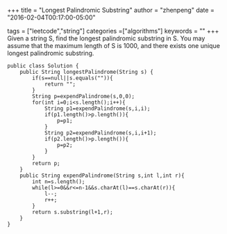 +++
title = "Longest Palindromic Substring"
author = "zhenpeng"
date = "2016-02-04T00:17:00-05:00"

tags = ["leetcode","string"]
categories =["algorithms"]
keywords = ""
+++
Given a string S, find the longest palindromic substring in S. You may assume that the maximum length of S is 1000, and there exists one unique longest palindromic substring.
<!--more-->
```
public class Solution {
    public String longestPalindrome(String s) {
        if(s==null||s.equals("")){
            return "";
        }
        String p=expendPalindrome(s,0,0);
        for(int i=0;i<s.length();i++){
            String p1=expendPalindrome(s,i,i);
            if(p1.length()>p.length()){
                p=p1;
            }
            String p2=expendPalindrome(s,i,i+1);
            if(p2.length()>p.length()){
                p=p2;
            }
        }
        return p;
    }
    public String expendPalindrome(String s,int l,int r){
        int n=s.length();
        while(l>=0&&r<=n-1&&s.charAt(l)==s.charAt(r)){
            l--;
            r++;
        }
        return s.substring(l+1,r);
    }
}
```